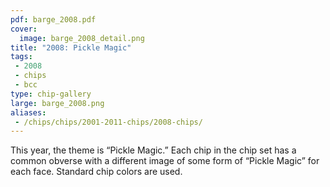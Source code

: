 ```yaml
---
pdf: barge_2008.pdf
cover:
  image: barge_2008_detail.png
title: "2008: Pickle Magic"
tags:
 - 2008
 - chips
 - bcc
type: chip-gallery
large: barge_2008.png
aliases:
 - /chips/chips/2001-2011-chips/2008-chips/
---
```


This year, the theme is &#8220;Pickle Magic.&#8221; Each chip in the chip set
has a common obverse with a different image of some form of &#8220;Pickle
Magic&#8221; for each face. Standard chip colors are used.
